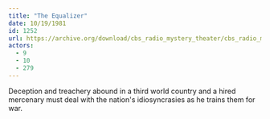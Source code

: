 ```yaml
---
title: "The Equalizer"
date: 10/19/1981
id: 1252
url: https://archive.org/download/cbs_radio_mystery_theater/cbs_radio_mystery_theater-1251-1300.zip/cbs_radio_mystery_theater-1251-1300%2Fcbsrmt_1252_the_equalizer.mp3
actors:
  - 9
  - 10
  - 279
---
```

Deception and treachery abound in a third world country and a hired mercenary must deal with the nation's idiosyncrasies as he trains them for war.